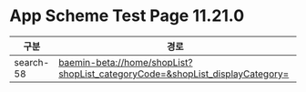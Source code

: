 # App Scheme Test Page 11.21.0 

<html>
  <head></head>
  <body>
    <table class="table table-striped">
    <thead>
    <tr>
        <th scope="col">구분</th>
        <th scope="col">경로</th>
    </tr>
    </thead>
    <tbody>
    <tr>
        <td>
            search-58
        </td>
        <td>
            <a class="baeminScheme" href="baemin-beta://home/shopList?shopList_categoryCode=KOREAN&shopList_displayCategory=KOREAN">
              baemin-beta://home/shopList?shopList_categoryCode=&shopList_displayCategory=
          </a>
        </td>
    </tr>
    </tbody>
  </body>
</html>
